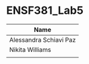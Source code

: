 # ENSF381_Lab5
|Name                   |
|-----------------------|
|Alessandra Schiavi Paz |
|Nikita Williams        |
|                       |

